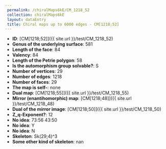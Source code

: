 ```yaml
--- 
 permalink: /chiralMaps6kE/CM_1218_52 
 collection: chiralMaps6kE
 layout: dataEntry
 title: Chiral maps up to 6000 edges - CM[1218;52]
---
```


- **ID**: [CM[1218;52]]({{ site.url }}/test/CM_1218_52)
- **Genus of the underlying surface**: 581
- **Length of the face**: 84
- **Valency**: 84
- **Length of the Petrie polygon**: 58
- **Is the automorphism group solvable?**: S
- **Number of vertices**: 29
- **Number of edges**: 1218
- **Number of faces**: 29
- **The map is self-**: none
- **Dual map**: [CM[1218;55]]({{ site.url }}/test/CM_1218_55)
- **Mirror (enantihomorphic) map**: [CM[1218;48]]({{ site.url }}/test/CM_1218_48)
- **Dual of the mirror image**: [CM[1218;50]]({{ site.url }}/test/CM_1218_50)
- **Z_q-Exponent?**: 12
- **No idea**:  73:56 43:50
- **No idea**: Y
- **No idea**: N
- **Skeleton**: Sk(29;4)^3
- **Some other kind of skeleton**: nan

